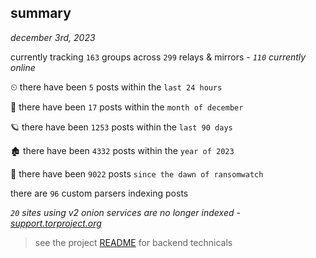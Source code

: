 
## summary
_december 3rd, 2023_

currently tracking `163` groups across `299` relays & mirrors - _`110` currently online_

⏲ there have been `5` posts within the `last 24 hours`

🦈 there have been `17` posts within the `month of december`

🪐 there have been `1253` posts within the `last 90 days`

🏚 there have been `4332` posts within the `year of 2023`

🦕 there have been `9022` posts `since the dawn of ransomwatch`

there are `96` custom parsers indexing posts

_`20` sites using v2 onion services are no longer indexed - [support.torproject.org](https://support.torproject.org/onionservices/v2-deprecation/)_

> see the project [README](https://github.com/joshhighet/ransomwatch#ransomwatch--) for backend technicals
